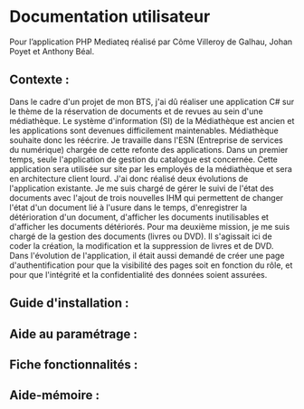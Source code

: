 # Documentation utilisateur 
Pour l’application PHP Mediateq réalisé par Côme Villeroy de Galhau, Johan Poyet et Anthony Béal. 

## Contexte : 

Dans le cadre d'un projet de mon BTS, j'ai dû réaliser une application C# sur le thème de la réservation de documents et de revues au sein d'une médiathèque. Le système d'information (SI) de la Médiathèque est ancien et les applications sont devenues difficilement maintenables. Médiathèque souhaite donc les réécrire. Je travaille dans l'ESN (Entreprise de services du numérique) chargée de cette refonte des applications. Dans un premier temps, seule l'application de gestion du catalogue est concernée. Cette application sera utilisée sur site par les employés de la médiathèque et sera en architecture client lourd. J'ai donc réalisé deux évolutions de l'application existante. Je me suis chargé de gérer le suivi de l'état des documents avec l'ajout de trois nouvelles IHM qui permettent de changer l'état d'un document lié à l'usure dans le temps, d'enregistrer la détérioration d'un document, d'afficher les documents inutilisables et d'afficher les documents détériorés. Pour ma deuxième mission, je me suis chargé de la gestion des documents (livres ou DVD). Il s'agissait ici de coder la création, la modification et la suppression de livres et de DVD. Dans l'évolution de l'application, il était aussi demandé de créer une page d'authentification pour que la visibilité des pages soit en fonction du rôle, et pour que l'intégrité et la confidentialité des données soient assurées. 

## Guide d'installation :

## Aide au paramétrage : 

## Fiche fonctionnalités : 

## Aide-mémoire :
